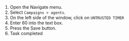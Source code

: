 1. Open the Navigate menu.
1. Select `Campaigns > agents`.
1. On the left side of the window, click on `UNTRUSTED TIMER`
1. Enter 60 into the text box.
1. Press the Save button.
1. Task completed